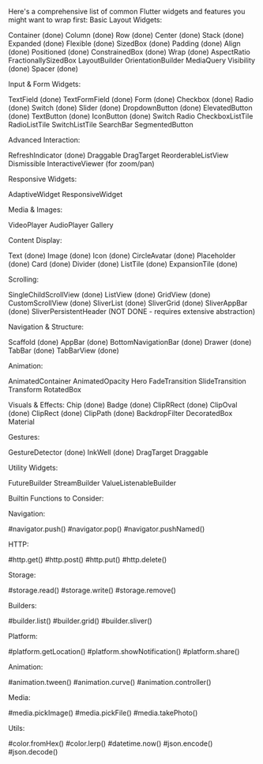 Here's a comprehensive list of common Flutter widgets and features you might want to wrap first:
Basic Layout Widgets:

Container (done)
Column (done)
Row (done)
Center (done)
Stack (done)
Expanded (done)
Flexible (done)
SizedBox (done)
Padding (done)
Align (done)
Positioned (done)
ConstrainedBox (done)
Wrap (done)
AspectRatio
FractionallySizedBox
LayoutBuilder
OrientationBuilder
MediaQuery
Visibility (done)
Spacer (done)

Input & Form Widgets:

TextField (done)
TextFormField (done)
Form (done)
Checkbox (done)
Radio (done)
Switch (done)
Slider (done)
DropdownButton (done)
ElevatedButton (done)
TextButton (done)
IconButton (done)
Switch
Radio
CheckboxListTile
RadioListTile
SwitchListTile
SearchBar
SegmentedButton

Advanced Interaction:

RefreshIndicator (done)
Draggable
DragTarget
ReorderableListView
Dismissible
InteractiveViewer (for zoom/pan)

Responsive Widgets:

AdaptiveWidget
ResponsiveWidget

Media & Images:

VideoPlayer
AudioPlayer
Gallery

Content Display:

Text (done)
Image (done)
Icon (done)
CircleAvatar (done)
Placeholder (done)
Card (done)
Divider (done)
ListTile (done)
ExpansionTile (done)

Scrolling:

SingleChildScrollView (done)
ListView (done)
GridView (done)
CustomScrollView (done)
SliverList (done)
SliverGrid (done)
SliverAppBar (done)
SliverPersistentHeader (NOT DONE - requires extensive abstraction)

Navigation & Structure:

Scaffold (done)
AppBar (done)
BottomNavigationBar (done)
Drawer (done)
TabBar (done)
TabBarView (done)

Animation:

AnimatedContainer
AnimatedOpacity
Hero
FadeTransition
SlideTransition
Transform
RotatedBox

Visuals & Effects:
Chip (done)
Badge (done)
ClipRRect (done)
ClipOval (done)
ClipRect (done)
ClipPath (done)
BackdropFilter
DecoratedBox
Material

Gestures:

GestureDetector (done)
InkWell (done)
DragTarget
Draggable

Utility Widgets:

FutureBuilder
StreamBuilder
ValueListenableBuilder

Builtin Functions to Consider:

Navigation:

#navigator.push()
#navigator.pop()
#navigator.pushNamed()

HTTP:

#http.get()
#http.post()
#http.put()
#http.delete()

Storage:

#storage.read()
#storage.write()
#storage.remove()

Builders:

#builder.list()
#builder.grid()
#builder.sliver()

Platform:

#platform.getLocation()
#platform.showNotification()
#platform.share()

Animation:

#animation.tween()
#animation.curve()
#animation.controller()

Media:

#media.pickImage()
#media.pickFile()
#media.takePhoto()

Utils:

#color.fromHex()
#color.lerp()
#datetime.now()
#json.encode()
#json.decode()